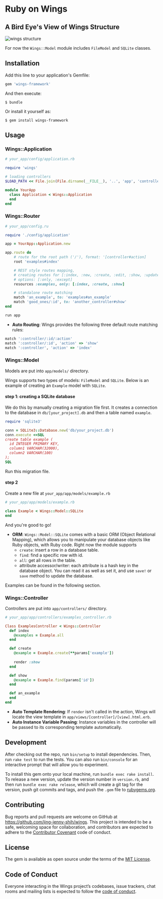 # Ruby on Wings

## A Bird Eye's View of Wings Structure
![wings structure](https://user-images.githubusercontent.com/43872616/64002900-bd3f5a00-cb3d-11e9-9e6a-d22202389b2d.png)

For now the `Wings::Model` module includes `FileModel` and `SQLite` classes.

## Installation

Add this line to your application's Gemfile:

```ruby
gem 'wings-framework'
```

And then execute:

    $ bundle

Or install it yourself as:

    $ gem install wings-framework


## Usage
### Wings::Application

```ruby
# your_app/config/application.rb

require 'wings'

# loading controllers
$LOAD_PATH << File.join(File.dirname(__FILE__), '..', 'app', 'controllers')

module YourApp
  class Application < Wings::Application
  end
end
```

### Wings::Router

```ruby
# your_app/config.ru

require './config/application'

app = YourApp::Application.new

app.route do
    # route for the root path ('/'), format: '[controller#action]
    root 'examples#index'

    # REST style routes mapping, 
    # creating routes for [:index, :new, :create, :edit, :show, :update, :destroy]
    # options: [:only, :except]
    resources :examples, only: [:index, :create, :show]

    # standalone route matching 
    match 'an_example', to: 'examples#an_example'
    match 'good_ones/:id', to: 'another_controller#show'
end

run app
```
- **Auto Routing**: Wings provides the following three default route matching rules:

```ruby
match ':controller/:id/:action'
match ':controller/:id', 'action' => 'show' 
match ':controller', 'action' => 'index'
```

### Wings::Model
Models are put into `app/models/` directory.

Wings supports two types of models: `FileModel` and `SQLite`. Below is an example of creating an `Example` model with `SQLite`.

#### step 1: creating a SQLite database
We do this by manually creating a migration file first. It creates a connection to the database in `db/[your_project].db` and then a table named `example`.
 
```ruby
require 'sqlite3'

conn = SQLite3::Database.new('db/your_project.db')
conn.execute <<SQL
create table example (
  id INTEGER PRIMARY KEY,
  column1 VARCHAR(32000),
  column2 VARCHAR(100)
);
SQL
```
Run this migration file.
#### step 2
Create a new file at `your_app/app/models/example.rb`

```ruby
# your_app/app/models/example.rb

class Example < Wings::Model::SQLite
end
```
And you're good to go!

- **ORM**: `Wings::Model::SQLite` comes with a basic ORM (Object Relational Mapping), which allows you to manipulate your database objects like Ruby objects, with Ruby code. Right now the module supports 
	- `create`: insert a row in a database table.
	- `find`: find a specific row with id.
	- `all`: get all rows in the table.
	- attribute accessor/writer: each attribute is a hash key in the database object. You can read it as well as set it, and use `save!` or `save` method to update the database. 

Examples can be found in the following section.

### Wings::Controller
Controllers are put into `app/controllers/` directory.

```ruby
# your_app/app/controllers/examples_controller.rb

Class ExamplesController < Wings::Controller
  def index
    @examples = Example.all
  end

  def create
    @example = Example.create(**params['example'])
    
    render :show
  end

  def show
    @example = Example.find(params['id'])
  end

  def an_example
  end
end
```

- **Auto Template Rendering**: If `render` isn't called in the action, Wings will locate the view template in `app/views/[controller]/[view].html.erb`.
- **Auto Instance Variable Passing**: Instance variables in the controller will be passed to its corresponding template automatically.


## Development

After checking out the repo, run `bin/setup` to install dependencies. Then, run `rake test` to run the tests. You can also run `bin/console` for an interactive prompt that will allow you to experiment.

To install this gem onto your local machine, run `bundle exec rake install`. To release a new version, update the version number in `version.rb`, and then run `bundle exec rake release`, which will create a git tag for the version, push git commits and tags, and push the `.gem` file to [rubygems.org](https://rubygems.org).

## Contributing

Bug reports and pull requests are welcome on GitHub at https://github.com/jing-jenny-shih/wings. This project is intended to be a safe, welcoming space for collaboration, and contributors are expected to adhere to the [Contributor Covenant](http://contributor-covenant.org) code of conduct.

## License

The gem is available as open source under the terms of the [MIT License](https://opensource.org/licenses/MIT).

## Code of Conduct

Everyone interacting in the Wings project’s codebases, issue trackers, chat rooms and mailing lists is expected to follow the [code of conduct](https://github.com/jing-jenny-shih/wings/blob/master/CODE_OF_CONDUCT.md).
